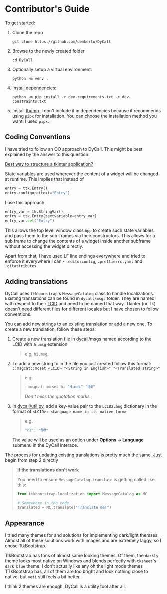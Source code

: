 # Contributor's Guide

To get started:

1. Clone the repo

   ```shell
   git clone https://github.com/demberto/DyCall
   ```

2. Browse to the newly created folder

   ```shell
   cd DyCall
   ```

3. Optionally setup a virtual environment:

   ```shell
   python -m venv .
   ```

4. Install dependencies:

   ```shell
   python -m pip install -r dev-requirements.txt -c dev-constraints.txt
   ```

5. Install [tbump][tbump]. I don't include it in dependencies because it recommends
   using `pipx` for installation. You can choose the installation method you want. I
   used `pipx`.

## Coding Conventions

I have tried to follow an OO approach to DyCall. This might be best explained by the
answer to this question:

[Best way to structure a tkinter application?][so-17470842]

State variables are used wherever the content of a widget will be changed at runtime.
This implies that instead of

```python
entry = ttk.Entry()
entry.configure(text="Entry")
```

I use this approach

```python
entry_var = tk.StringVar()
entry = ttk.Entry(textvariable=entry_var)
entry_var.set("Entry")
```

This allows the top level window class `App` to create such state variables and pass
them to the sub-frames via their constructors. This allows for a sub frame to change the
contents of a widget inside another subframe without accessing the widget directly.

Apart from that, I have used LF line endings everywhere and tried to enforce it
everywhere I can - `.editorconfig`, `.prettierrc.yaml` and `.gitattributes`

## Adding translations

DyCall uses `ttkbootstrap`'s `MessageCatalog` class to handle localizations. Existing
translations can be found in `dycall/msgs` folder. They are named with respect to their
[LCID][lcid] and need to be named that way. Tkinter (or Tk) doesn't need different files
for different locales but I have chosen to follow conventions.

You can add new strings to an existing translation or add a new one. To create a new
translation, follow these steps:

1. Create a new translation file in [dycall/msgs][dycall-msgs] named according to the
   LCID with a `.msg` extension

   > e.g. `hi.msg`.

2. To add a new string to in the file you just created follow this format:
   `::msgcat::mcset <LCID> "<String in English>" "<Translated string>"`

   > e.g.
   >
   > ```tk
   > ::msgcat::mcset hi "Hindi" "हिंदी"
   > ```
   >
   > _Don't miss the quotation marks_

3. In [dycall/util.py][dycall-util-py], add a key-value pair to the `LCID2Lang`
   dictionary in the format of `<LCID>: <Language name in its native form>`

   > e.g.
   >
   > ```python
   > "hi": "हिंदी"
   > ```

   The value will be used as an option under **Options** ➔ **Language** submenu in the
   DyCall interace.

The process for updating existing translations is pretty much the same. Just begin from
step 2 directly

> **If the translations don't work**
>
> You need to ensure `MessageCatalog.translate` is getting called like this:
>
> ```python
> from ttkbootstrap.localization import MessageCatalog as MC
>
> # Somewhere in the code
> translated = MC.translate("Translate me!")
> ```

## Appearance

I tried many themes for and solutions for implementing dark/light themses. Almost all of
these solutions work with images and are extremely laggy, so I chose TtkBootstrap.

TtkBootstrap has tons of almost same looking themes. Of them, the `darkly` theme looks
most native on Windows and blends perfectly with `tksheet`'s `dark blue` theme. I don't
actually like any oh the light mode themes TTkBootstrap has, all of them are too bright
and look nothing close to native, but `yeti` still feels a bit better.

I think 2 themes are enough, DyCall is a utility tool after all.

<!-- MARKDOWN LINKS -->

[dycall-msgs]: https://github.com/demberto/DyCall/tree/master/dycall/msgs
[dycall-util-py]: https://github.com/demberto/DyCall/blob/master/dycall/util.py
[lcid]: https://www.tcl.tk/man/tcl8.7/TclCmd/msgcat.html#M23
[so-17470842]: https://stackoverflow.com/a/17470842
[tbump]: https://github.com/dmerejkowsky/tbump
